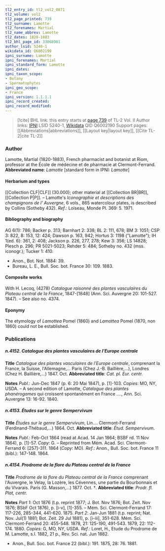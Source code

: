 ```yaml
---
tl2_entry_id: tl2_vol2_0871
tl2_volume: vol2
tl2_page_printed: 739
tl2_surname: Lamotte
tl2_forenames: Martial
tl2_name_abbrev: Lamotte
tl2_dates: 1820-1883
tl2_bhl_page_id: 33068981
author_lsid: 5240-1
wikidata_id: Q6002190
ipni_surname: Lamotte
ipni_forenames: Martial
ipni_standard_form: Lamotte
ipni_dates: 
ipni_taxon_scope: 
- Botany
- Spermatophytes
ipni_geo_scope: 
- France
ipni_version: 1.1.1.1
ipni_record_created: 
ipni_record_modified:
---
```


> [!cite] BHL link: this entry starts at [page 739](https://www.biodiversitylibrary.org/page/33068981) of TL-2 Vol. II
> Author links: [IPNI](https://www.ipni.org/a/5240-1) LSID 5240-1, [Wikidata](https://www.wikidata.org/wiki/Q6002190) QID Q6002190
> Support pages: [[Abbreviations|abbreviations]], [[Layout key|layout key]], [[Cite TL-2|cite TL-2]]

### Author

Lamotte, Martial (1820-1883), French pharmacist and botanist at Riom, professor at the École de médecine et de pharmacie at Clermont-Ferrand. 
**Abbreviated name**: *Lamotte* \[standard form in IPNI: *Lamotte*\]

#### Herbarium and types

[[Collection CLF|CLF]] (30.000); other material at [[Collection BR|BR]], [[Collection P|P]]. – Lamotte's *Iconographie et descriptions des champignons de l' Auvergne*, 6 vols., 865 watercolour plates, is described by Collins (Sotheby 432).
*Ref*.: Loiseau, Monde Pl. 369: 5. 1971.

#### Bibliography and biography

AG 6(1): 786; Backer p. 313; Barnhart 2: 338; BL 2: 111, 678; BM 3: 1051; CSP 3: 822, 8: 153, 12: 424; Dawson p. 163, 942; Hortus 3: 1198 ("Lamotte"); IH 1(ed. 6): 361, 2: 408; Jackson p. 226, 277, 278; Kew 3: 356; LS 14828; Plesch p. 296; PR 5021-5023; Rehder 5: 484; Sotheby no. 432 (mss. iconogr.); Tucker 1: 410.
- Anon., Bot. Not. 1884: 39.
- Bureau, L. E., Bull. Soc. bot. France 30: 109. 1883.

#### Composite works

With H. Lecoq, (4278) *Catalogue raisonné des plantes vasculaires du Plateau central de la France*, 1847-\[1848\] (Ann. Sci. Auvergne 20: 101-527. 1847). – See also no. 4374.

#### Eponymy

The etymology of *Lamottea* Pomel (1860) and *Lamottea* Pomel (1870, non 1860) could not be established.

### Publications

##### n.4152. Catalogue des plantes vasculaires de l'Europe centrale

**Title**
*Catalogue des plantes vasculaires de l'Europe centrale*, comprenant la France, la Suisse, l'Allemagne,... Paris (Chez J.-B. Baillière,...), Londres (Chez H. Baillière,...) 1847. Oct.
**Abbreviated title**: *Cat. pl. Eur. centr.*

**Notes**
*Publ*.: Jun-Dec 1847 (p. 6: 20 Mai 1847), p. \[1\]-103. *Copies*: MO, NY, USDA. – A second edition of Lamotte, *Catalogue des plantes phanérogames* qui croissent spontanément en France ...., Ann. Sci. Auvergne 13: 16-92. 1840.

##### n.4153. Études sur le genre Sempervivum

**Title**
*Études sur le genre Sempervivum*, Lin.... Clermont-Ferrand (Ferdinand-Thébaud,...) 1864. Oct.
**Abbreviated title**: *Étud. Sempervivum*.

**Notes**
*Publ*.: Feb-Oct 1864 (read at Acad. 14 Jan 1864; BSBF rd. 11 Nov 1864), p. \[1\]-57. *Copy*: G. – Reprinted from Mém. Acad. Sci. Clermont-Ferrand 6: \[257\]-311. 1864 (*Copy*: MO).
*Ref*.: Anon., Bull. Soc. bot. France 11 (bibl.): 147-148. 1864.

##### n.4154. Prodrome de la flore du Plateau central de la France

**Title**
*Prodrome de la flore du Plateau central de la France* comprenant l'Auvergne, le Velay, la Lozère, les Cévennes, une partie du Bourbonnais et du Vivarais. Paris (G. Masson,...) 1877. Oct. †.
**Abbreviated title**: *Prodr. fl. Plat, centr.*

**Notes**
*Part 1*: Oct 1876 (t.p. reprint 1877; J. Bot. Nov 1876; Bot. Zeit. Nov 1876; BSbF Oct 1876), p. \[i-v\], \[1\]-355. – Mém. Sci. Clermont-Ferrand 17: 117-226, 285-344, 441-620. 1875.
*Part 2*: Jan-Jun 1881 (t.p. reprint; Nat. Nov. Jul(1) 1881; Bot. Zeit. 29 Jul 1881), p. \[i-iii\], 351-628. Mém. Sci. Clermont-Ferrand 20: 455-548. 1878, 21: 125-190, 491-543. 1879, 22: 112-174. 1880.
*Copies*: G, MO, NY, USDA.
*Ref*.: Loret, H., Etude du Prodrome de M. Lamotte, s.l. 1882, 21 p., Rev. Sci. nat. Jun 1882.
- Anon., Bull. Soc. bot. France 22 (bibl.): 191. 1875, 28: 76. 1881.

